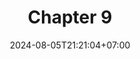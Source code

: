 ---
weight: 1700
title: "Chapter 9"
description: "Ownership and Move"
icon: "article"
date: "2024-08-05T21:21:04+07:00"
lastmod: "2024-08-05T21:21:04+07:00"
draft: falsee
toc: true
---